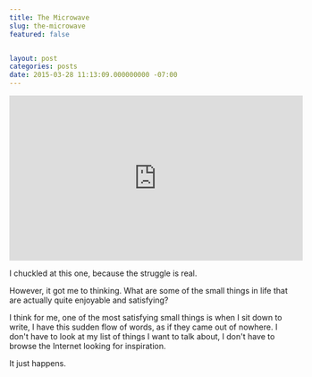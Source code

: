 ```yaml
---
title: The Microwave
slug: the-microwave
featured: false


layout: post
categories: posts
date: 2015-03-28 11:13:09.000000000 -07:00
---
```


<iframe loading="lazy" allowfullscreen="" frameborder="0" height="295" mozallowfullscreen="" src="https://player.vimeo.com/video/123306901" title="The Microwave" webkitallowfullscreen="" width="525"></iframe>

I chuckled at this one, because the struggle is real.

However, it got me to thinking. What are some of the small things in life that are actually quite enjoyable and satisfying?

I think for me, one of the most satisfying small things is when I sit down to write, I have this sudden flow of words, as if they came out of nowhere. I don't have to look at my list of things I want to talk about, I don't have to browse the Internet looking for inspiration.

It just happens.

